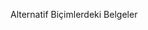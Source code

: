 <Token xmlns:xlink="http://www.w3.org/1999/xlink">Alternatif Biçimlerdeki Belgeler</Token>

<!--HONumber=May16_HO2-->


